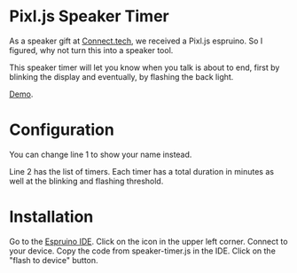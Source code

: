 # Pixl.js Speaker Timer
As a speaker gift at [Connect.tech](https://connect.tech), we received a Pixl.js espruino.  So I figured, why not turn this into a speaker tool.  

This speaker timer will let you know when you talk is about to end, first by blinking the display and eventually, by flashing the back light. 

[Demo](https://javascripteverything.com).


# Configuration
You can change line 1 to show your name instead.

Line 2 has the list of timers.  Each timer has a total duration in minutes as well at the blinking and flashing threshold.

# Installation
Go to the [Espruino IDE](https://espruino.com/ide).  Click on the icon in the upper left corner.  Connect to your device.  Copy the code from speaker-timer.js in the IDE.  Click on the "flash to device" button.

